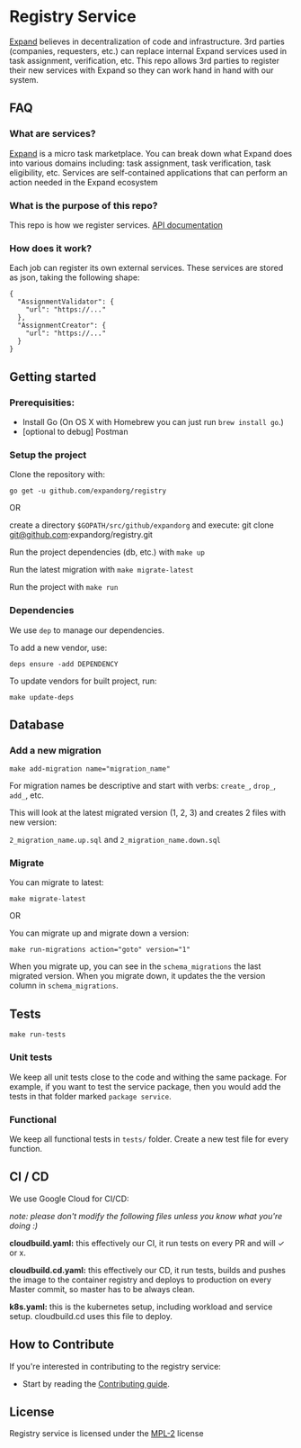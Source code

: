 # Registry Service
 
[Expand](https://expand.org) believes in decentralization of code and infrastructure. 3rd parties (companies, requesters, etc.) can replace internal Expand services used in task assignment, verification, etc. This repo allows 3rd parties to register their new services with Expand so they can work hand in hand with our system.

## FAQ
### What are services?
[Expand](https://expand.org) is a micro task marketplace. You can break down what Expand does into various domains including: task assignment, task verification, task eligibility, etc. Services are self-contained applications that can perform an action needed in the Expand ecosystem

### What is the purpose of this repo?
This repo is how we register services. [API documentation](https://documenter.getpostman.com/view/7517177/SzKQzgQk)

### How does it work?

Each job can register its own external services. These services are stored as json, taking the following shape:

```
{
  "AssignmentValidator": {
    "url": "https://..."
  },
  "AssignmentCreator": {
    "url": "https://..."
  }  
}
```

## Getting started 

### Prerequisities:

- Install Go (On OS X with Homebrew you can just run `brew install go`.)
- [optional to debug] Postman

### Setup the project

Clone the repository with: 

`go get -u github.com/expandorg/registry`

OR 

create a directory `$GOPATH/src/github/expandorg` and execute: git clone git@github.com:expandorg/registry.git 

Run the project dependencies (db, etc.) with `make up`

Run the latest migration with `make migrate-latest`

Run the project with `make run`

### Dependencies

We use `dep` to manage our dependencies.

To add a new vendor, use: 

`deps ensure -add DEPENDENCY`

To update vendors for built project, run:

`make update-deps`

## Database

### Add a new migration

```make add-migration name="migration_name"```

For migration names be descriptive and start with verbs: `create_`, `drop_`, `add_`, etc.

This will look at the latest migrated version (1, 2, 3) and creates 2 files with new version:

`2_migration_name.up.sql` and `2_migration_name.down.sql`

### Migrate

You can migrate to latest:

```make migrate-latest```

OR 

You can migrate up and migrate down a version:

```make run-migrations action="goto" version="1"```

When you migrate up, you can see in the `schema_migrations` the last migrated version. When you migrate down, it updates the the version column in `schema_migrations`.

## Tests
```make run-tests```

### Unit tests
We keep all unit tests close to the code and withing the same package. For example, if you want to test the service package, then you would add the tests in that folder marked `package service`.

### Functional

We keep all functional tests in `tests/` folder. Create a new test file for every function. 

## CI / CD
We use Google Cloud for CI/CD:

*note: please don't modify the following files unless you know what you're doing :)*

**cloudbuild.yaml:** this effectively our CI, it run tests on every PR and will ✓ or x.

**cloudbuild.cd.yaml:** this effectively our CD, it run tests, builds and pushes the image to the container registry and deploys to production on every Master commit, so master has to be always clean. 

**k8s.yaml:** this is the kubernetes setup, including workload and service setup. cloudbuild.cd uses this file to deploy.

## How to Contribute

If you're interested in contributing to the registry service:

 * Start by reading the [Contributing guide](CONTRIBUTING.md).

## License

Registry service is licensed under the [MPL-2](license) license

